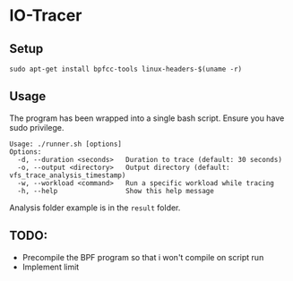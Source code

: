 # IO-Tracer

## Setup

```
sudo apt-get install bpfcc-tools linux-headers-$(uname -r)
```

## Usage

The program has been wrapped into a single bash script.
Ensure you have sudo privilege.

```
Usage: ./runner.sh [options]
Options:
  -d, --duration <seconds>   Duration to trace (default: 30 seconds)
  -o, --output <directory>   Output directory (default: vfs_trace_analysis_timestamp)
  -w, --workload <command>   Run a specific workload while tracing
  -h, --help                 Show this help message

```

Analysis folder example is in the `result` folder.

## TODO:
- Precompile the BPF program so that i won't compile on script run
- Implement limit
